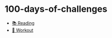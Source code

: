 # 100-days-of-challenges
- [📚 Reading](https://github.com/jsunny-kim/100-days-of-challenges/blob/master/reading-log.md)
- [🏃 Workout](https://github.com/jsunny-kim/100-days-of-challenges/blob/master/workout-log.md)
